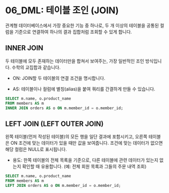 # 06_DML: 테이블 조인 (JOIN)
관계형 데이터베이스에서 가장 중요한 기능 중 하나로, 두 개 이상의 테이블을 공통된 컬럼을 기준으로 연결하여 하나의 결과 집합처럼 조회할 수 있게 합니다.

## INNER JOIN
두 테이블에 모두 존재하는 데이터만을 합쳐서 보여주는, 가장 일반적인 조인 방식입니다. 수학의 교집합과 같습니다.

* ON: JOIN할 두 테이블의 연결 조건을 명시합니다.

* AS: 테이블이나 컬럼에 별칭(alias)을 붙여 쿼리를 간결하게 만들 수 있습니다.

```SQL
SELECT m.name, o.product_name
FROM members AS m
INNER JOIN orders AS o ON m.member_id = o.member_id;
```

## LEFT JOIN (LEFT OUTER JOIN)

왼쪽 테이블(먼저 작성된 테이블)의 모든 행을 일단 결과에 포함시키고, 오른쪽 테이블은 ON 조건에 맞는 데이터가 있을 때만 값을 보여줍니다. 조건에 맞는 데이터가 없으면 해당 컬럼은 NULL로 표시됩니다.

* 용도: 한쪽 테이블의 전체 목록을 기준으로, 다른 테이블에 관련 데이터가 있는지 없는지 확인할 때 유용합니다. (예: 전체 회원 목록과 그들의 주문 내역 조회)

```SQL
SELECT m.name, o.product_name
FROM members AS m
LEFT JOIN orders AS o ON m.member_id = o.member_id;
```